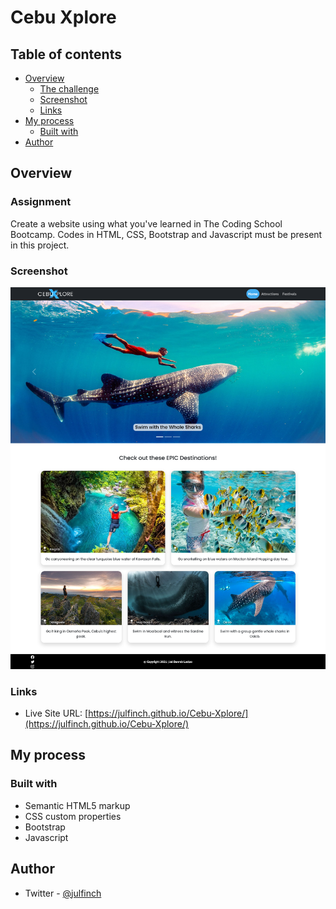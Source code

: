 # Cebu Xplore

## Table of contents

- [Overview](#overview)
  - [The challenge](#the-challenge)
  - [Screenshot](#screenshot)
  - [Links](#links)
- [My process](#my-process)
  - [Built with](#built-with)
- [Author](#author)

## Overview

### Assignment

Create a website using what you've learned in The Coding School Bootcamp. Codes in HTML, CSS, Bootstrap and Javascript must be present in this project.

### Screenshot

![](./Cebu_Xplore.png)

### Links

- Live Site URL: [https://julfinch.github.io/Cebu-Xplore/](https://julfinch.github.io/Cebu-Xplore/)

## My process

### Built with

- Semantic HTML5 markup
- CSS custom properties
- Bootstrap
- Javascript

## Author

- Twitter - [@julfinch](https://www.twitter.com/julfinch)
